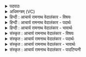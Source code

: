 <details><summary>पदपाठः</summary>

प्र꣣क्ष꣡स्य꣢। प्र꣣। क्ष꣡स्य꣢꣯। वृ꣡ष्णः꣢꣯। अ꣣रुष꣡स्य꣢। नु। म꣡हः꣢꣯। प्र। नः꣣। व꣡चः꣢꣯। वि꣣द꣡था꣢। जा꣣त꣡वे꣢दसे। जा꣣त꣢। वे꣣दसे। वैश्वानरा꣡य꣢। वै꣣श्व। नरा꣡य꣢। म꣣तिः꣢। न꣡व्य꣢꣯से। शु꣡चिः꣢꣯। सो꣡मः꣢꣯। इ꣣व। पवते। चा꣡रुः꣢꣯। अ꣣ग्न꣡ये꣢। ६०९।
</details>

<details><summary>अधिमन्त्रम् (VC)</summary>

- अग्निः
- भरद्वाजो बार्हस्पत्यः
- जगती
- निषादः
- आरण्यं काण्डम्
</details>

<details><summary>हिन्दी : आचार्य रामनाथ वेदालंकार - विषयः</summary>

देवता वैश्वानर अग्नि है। परमेश्वर के प्रति स्तुतिवचनों को प्रवृत्त करने का वर्णन है।
</details>

<details><summary>हिन्दी : आचार्य रामनाथ वेदालंकार - पदार्थः</summary>

पदार्थान्वयभाषाः -  (प्रक्षस्य) सब पदार्थों से संपृक्त अर्थात् सर्वव्यापक, (वृष्णः) सुख आदि की वर्षा करनेवाले, (अरुषस्य) दीप्तिमान् परमात्मा का (नु) निश्चय ही (महः) अत्यन्त महत्त्व व पूज्यत्व है। (विदथा) ज्ञानयज्ञ में (जातवेदसे) सब उत्पन्न पदार्थों के ज्ञाता वैश्नानर परमात्मा के लिए (नः वचः) हमारा स्तुति-वचन (प्र) भली-भाँति प्रवृत्त होता है और (नव्यसे) अतिशय नवीन (वैश्वानराय) सब जनों का हित करनेवाले (अग्नये) उस अग्रनायक परमात्मा के लिए, हमारी (शुचिः) पवित्र (चारुः) रमणीय (मतिः) बुद्धि, विचारधारा (पवते) प्रवृत्त हो रही है, (इव) जैसे (शुचिः) पवित्र (चारुः) मनोहर (सोमः) सोम ओषधि का रस (पवते) द्रोणकलश में जाने के लिए प्रवाहित होता है, अथवा जैसे (शुचिः) चमकीला, (चारुः) आह्लादकारी (सोमः) चन्द्रमा (वैश्वानराय) सूर्य की परिक्रमा करने के लिए (पवते) अन्तरिक्ष में गति करता है ॥८॥ इस मन्त्र में उपमालङ्कार है ॥८॥
</details>

<details><summary>हिन्दी : आचार्य रामनाथ वेदालंकार - भावार्थः</summary>

भावार्थभाषाः -  सर्वान्तर्यामी, सुखवर्षक, तेजस्वी, सर्वज्ञ, सब जनों के हितकर्ता, मार्गदर्शक परमेश्वर के प्रति उत्तम स्तोत्र सबको प्रवृत्त करने चाहिएँ ॥८॥
</details>

<details><summary>संस्कृत : आचार्य रामनाथ वेदालंकार - विषयः</summary>

अथ वैश्वानरोऽग्निर्देवता। परमेश्वरं प्रति स्तुतिवचांसि गच्छन्तीत्याह।
</details>

<details><summary>संस्कृत : आचार्य रामनाथ वेदालंकार - पदार्थः</summary>

पदार्थान्वयभाषाः -  (प्रक्षस्य) सर्वैः पदार्थैः संपृक्तस्य, सर्वव्यापकस्य। पृची सम्पर्के, बाहुलकाद् औणादिकः सः प्रत्ययः। (वृष्णः) सुखादिवर्षकस्य, (अरुषस्य) आरोचमानस्य वैश्वानरस्य परमात्मनः। अरुषीः आरोचनात् इति निरुक्तम्। १२।७। (नु) निश्चयेन (महः) अतीव महत्त्वं पूज्यत्वं वा वर्तते। महि वृद्धौ, मह पूजायाम्। (विदथा) विदथे ज्ञानयज्ञे। अत्र ‘सुपां सुलुक्०। अ० ७।१।३९’ इति सप्तम्या आकारादेशः। (जातवेदसे) सर्वेषाम् उत्पन्नपदार्थानां ज्ञात्रे तस्मै वैश्वानराय परमात्मने (नः वचः) अस्माकं स्तुतिवचनम् (प्र) प्रपवते प्रकर्षेण गच्छति। किञ्च (नव्यसे) नवीयसे (वैश्वानराय) सर्वजनहितकराय तस्मै (अग्नये) अग्रनायकाय परमात्मने, अस्माकम् (शुचिः) पवित्रा, (चारुः) रम्या (मतिः) बुद्धिः, विचारसरणिः (पवते) प्रवृत्ता भवति। कथमिव ? (इव) यथा (शुचिः) पवित्रः (चारुः) मनोज्ञः (सोमः) सोमौषधिरसः (पवते) द्रोणकलशं गन्तुं प्रवाहितो भवति, यद्वा, यथा (शुचिः) प्रदीप्तः (चारुः) आह्लादकः (सोमः) चन्द्रः (वैश्वानराय) सूर्याय, सूर्यं परितः इत्यर्थः (पवते) अन्तरिक्षे गच्छति ॥८॥२ अत्रोपमालङ्कारः ॥८॥
</details>

<details><summary>संस्कृत : आचार्य रामनाथ वेदालंकार - भावार्थः</summary>

भावार्थभाषाः -  सर्वान्तर्यामिणं सुखवर्षकं तेजस्विनं सर्वज्ञं सर्वजनहितकारिणं मार्गदर्शकं परमेश्वरं प्रति सुस्तोत्राणि सर्वैः प्रवर्तनीयानि ॥८॥
</details>

<details><summary>संस्कृत : आचार्य रामनाथ वेदालंकार - पादटिप्पनी</summary>

टिप्पणी:   १. ऋ० ६।८।१, ‘प्रक्षस्य’, ‘महः प्र नो वचो’, ‘जातवेदसे’, ‘नव्यसे’ इत्यत्र क्रमेण ‘पृक्षस्य’, ‘सहः प्र नु वोचं’, ‘जातवेदसः’, ‘नव्यसी’ इति पाठः। २. ऋग्भाष्ये दयानन्दर्षिर्मन्त्रमेतम् अग्निविद्यापक्षे व्याख्यातवान्।
</details>